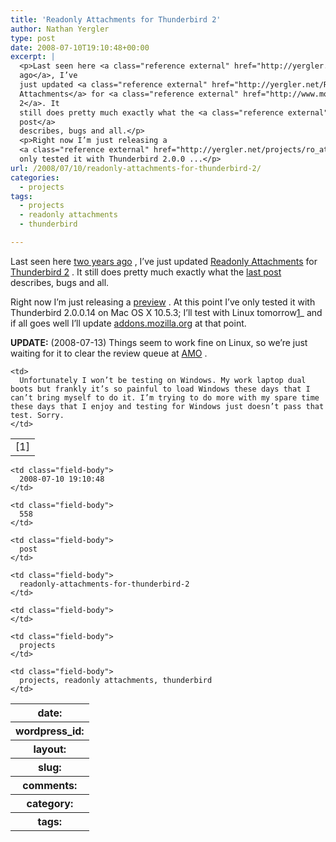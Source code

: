 ```yaml
---
title: 'Readonly Attachments for Thunderbird 2'
author: Nathan Yergler
type: post
date: 2008-07-10T19:10:48+00:00
excerpt: |
  <p>Last seen here <a class="reference external" href="http://yergler.net/blog/2006/03/12/readonly-attachments/">two years
  ago</a>, I’ve
  just updated <a class="reference external" href="http://yergler.net/ReadonlyAttachments">Readonly
  Attachments</a> for <a class="reference external" href="http://www.mozilla.com/en-US/thunderbird/2.0.0.0/releasenotes/">Thunderbird
  2</a>. It
  still does pretty much exactly what the <a class="reference external" href="http://yergler.net/blog/2006/03/12/readonly-attachments/">last
  post</a>
  describes, bugs and all.</p>
  <p>Right now I’m just releasing a
  <a class="reference external" href="http://yergler.net/projects/ro_attach/">preview</a>. At this point I’ve
  only tested it with Thunderbird 2.0.0 ...</p>
url: /2008/07/10/readonly-attachments-for-thunderbird-2/
categories:
  - projects
tags:
  - projects
  - readonly attachments
  - thunderbird

---
```

Last seen here [two years ago][1] , I’ve just updated [Readonly Attachments][2]  for [Thunderbird 2][3] . It still does pretty much exactly what the [last post][1]  describes, bugs and all.

Right now I’m just releasing a [preview][4] . At this point I’ve only tested it with Thunderbird 2.0.0.14 on Mac <span class="caps">OS</span> X 10.5.3; I’ll test with Linux tomorrow[1]_ and if all goes well I’ll update [addons.mozilla.org][5]  at that point.

**<span class="caps">UPDATE</span>:** (2008-07-13) Things seem to work fine on Linux, so we’re just waiting for it to clear the review queue at [<span class="caps">AMO</span>][5] .

<table class="docutils footnote" frame="void" id="id1" rules="none">
  <colgroup><col class="label" /><col /></colgroup> <tr>
    <td class="label">
      [1]
    </td>

    <td>
      Unfortunately I won’t be testing on Windows. My work laptop dual boots but frankly it’s so painful to load Windows these days that I can’t bring myself to do it. I’m trying to do more with my spare time these days that I enjoy and testing for Windows just doesn’t pass that test. Sorry.
    </td>
  </tr>
</table>

<table class="docutils field-list" frame="void" rules="none">
  <col class="field-name" /> <col class="field-body" /> <tr class="field">
    <th class="field-name">
      date:
    </th>

    <td class="field-body">
      2008-07-10 19:10:48
    </td>
  </tr>

  <tr class="field">
    <th class="field-name">
      wordpress_id:
    </th>

    <td class="field-body">
      558
    </td>
  </tr>

  <tr class="field">
    <th class="field-name">
      layout:
    </th>

    <td class="field-body">
      post
    </td>
  </tr>

  <tr class="field">
    <th class="field-name">
      slug:
    </th>

    <td class="field-body">
      readonly-attachments-for-thunderbird-2
    </td>
  </tr>

  <tr class="field">
    <th class="field-name">
      comments:
    </th>

    <td class="field-body">
    </td>
  </tr>

  <tr class="field">
    <th class="field-name">
      category:
    </th>

    <td class="field-body">
      projects
    </td>
  </tr>

  <tr class="field">
    <th class="field-name">
      tags:
    </th>

    <td class="field-body">
      projects, readonly attachments, thunderbird
    </td>
  </tr>
</table>

 [1]: http://yergler.net/blog/2006/03/12/readonly-attachments/
 [2]: http://yergler.net/ReadonlyAttachments
 [3]: http://www.mozilla.com/en-US/thunderbird/2.0.0.0/releasenotes/
 [4]: http://yergler.net/projects/ro_attach/
 [5]: https://addons.mozilla.org/en-US/firefox/addon/1846?id=1846&application=thunderbird
